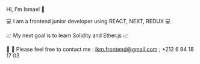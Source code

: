 Hi, I'm Ismael 👋

💻 I am a frontend junior developer using REACT, NEXT, REDUX 💻 

📈 My next goal is to learn Solidity and Ether.js 📈

📨 📱 Please feel free to contact me : ikm.frontend@gmail.com ; +212 6 94 18 17 03
